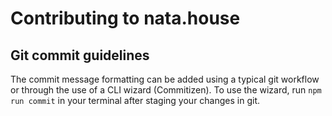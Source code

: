 # Contributing to nata.house

## Git commit guidelines
The commit message formatting can be added using a typical git workflow or through the use of a CLI wizard (Commitizen). To use the wizard, run `npm run commit` in your terminal after staging your changes in git.
